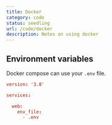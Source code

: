 ```yaml
---
title: Docker
category: code
status: seedling
url: /code/docker
description: Notes on using docker
---
```


## Environment variables

Docker compose can use your `.env` file.

```toml
version: '3.8'

services:

  web:
    env_file:
      - .env
```